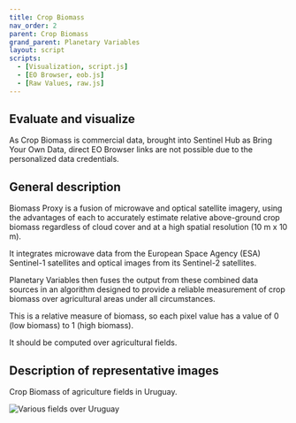 ```yaml
---
title: Crop Biomass
nav_order: 2
parent: Crop Biomass
grand_parent: Planetary Variables
layout: script
scripts:
  - [Visualization, script.js]
  - [EO Browser, eob.js]
  - [Raw Values, raw.js]
---
```


## Evaluate and visualize

As Crop Biomass is commercial data, brought into Sentinel Hub as Bring Your Own Data, direct EO Browser links are not possible due to the personalized data credentials.

## General description

Biomass Proxy is a fusion of microwave and optical satellite imagery, using the advantages of each to accurately estimate relative above-ground crop biomass regardless of cloud cover and at a high spatial resolution (10 m x 10 m).

It integrates microwave data from the European Space Agency (ESA) Sentinel-1 satellites and optical images from its Sentinel-2 satellites.

Planetary Variables then fuses the output from these combined data sources in an algorithm designed to provide a reliable measurement of crop biomass over agricultural areas under all circumstances.

This is a relative measure of biomass, so each pixel value has a value of 0 (low biomass) to 1 (high biomass).

It should be computed over agricultural fields.

## Description of representative images

Crop Biomass of agriculture fields in Uruguay.

![Various fields over Uruguay](fig/fig1.png)

